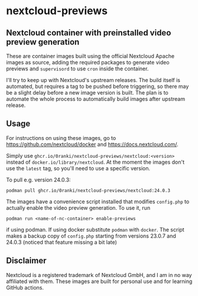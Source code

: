 # nextcloud-previews
## Nextcloud container with preinstalled video preview generation

These are container images built using the official Nextcloud Apache images as
source, adding the required packages to generate video previews and `supervisord`
to use `cron` inside the container.

I'll try to keep up with Nextcloud's upstream releases.
The build itself is automated, but requires a tag to be pushed before triggering,
so there may be a slight delay before a new image version is built. The plan is to
automate the whole process to automatically build images after upstream release.

## Usage
For instructions on using these images, go to https://github.com/nextcloud/docker
and https://docs.nextcloud.com/.

Simply use `ghcr.io/0ranki/nextcloud-previews/nextcloud:<version>`
instead of `docker.io/library/nextcloud`. At the moment the images don't use the `latest`
tag, so you'll need to use a specific version.

To pull e.g. version 24.0.3:
```
podman pull ghcr.io/0ranki/nextcloud-previews/nextcloud:24.0.3
```

The images have a convenience script installed that modifies `config.php` to actually
enable the video preview generation. To use it, run
```
podman run <name-of-nc-container> enable-previews
```
if using podman. If using docker substitute `podman` with `docker`. The script makes
a backup copy of `config.php` starting from versions 23.0.7 and 24.0.3 (noticed that
feature missing a bit late)
## Disclaimer
Nextcloud is a registered trademark of Nextcloud GmbH, and I am in no way affiliated
with them. These images are built for personal use and for learning GitHub actions.